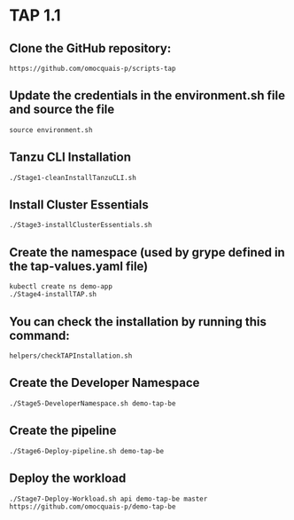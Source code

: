 # TAP 1.1

## Clone the GitHub repository:
    https://github.com/omocquais-p/scripts-tap

## Update the credentials in the environment.sh file and source the file
    source environment.sh

## Tanzu CLI Installation
    ./Stage1-cleanInstallTanzuCLI.sh

## Install Cluster Essentials
    ./Stage3-installClusterEssentials.sh

## Create the namespace (used by grype defined in the tap-values.yaml file)
    kubectl create ns demo-app
    ./Stage4-installTAP.sh

## You can check the installation by running this command:
    helpers/checkTAPInstallation.sh

## Create the Developer Namespace 
    ./Stage5-DeveloperNamespace.sh demo-tap-be

## Create the pipeline
    ./Stage6-Deploy-pipeline.sh demo-tap-be

## Deploy the workload
    ./Stage7-Deploy-Workload.sh api demo-tap-be master https://github.com/omocquais-p/demo-tap-be